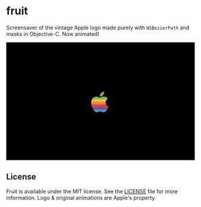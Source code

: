 # fruit

Screensaver of the vintage Apple logo made purely with `NSBezierPath` and masks in Objective-C. Now animated!

<img src="./art/screenshot.png" width="600"/>

## License

Fruit is available under the MIT license. See the [LICENSE](https://github.com/ppamorim/fruit/blob/master/LICENSE) file for more information. Logo & original animations are Apple's property.